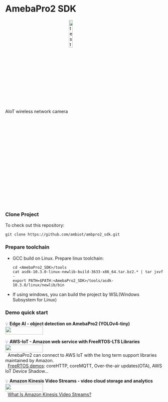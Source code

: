 # AmebaPro2 SDK

AIoT wireless network camera 
<a href="https://www.amebaiot.com/en/amebapro2/">
  <img src="https://img.shields.io/badge/Realtek%20IoT-AmebaPro2-blue" valign="middle" alt="test image size" height="15%" width="15%"/>
</a>  

### Clone Project

To check out this repository:  

```
git clone https://github.com/ambiot/ambpro2_sdk.git
```

### Prepare toolchain

- GCC build on Linux. Prepare linux toolchain: 
  ```
  cd <AmebaPro2_SDK>/tools
  cat asdk-10.3.0-linux-newlib-build-3633-x86_64.tar.bz2.* | tar jxvf -
  export PATH=$PATH:<AmebaPro2_SDK>/tools/asdk-10.3.0/linux/newlib/bin
  ```
- If using windows, you can build the project by WSL(Windows Subsystem for Linux)

### Demo quick start

:bulb: **Edge AI - object detection on AmebaPro2 (YOLOv4-tiny)**
<a href="https://github.com/ambiot/ambpro2_sdk/blob/main/doc/NN_example_README.md">
  <img src="https://img.shields.io/badge/-Getting%20Started-green" valign="middle" height=25px width=120px/>
</a>

:bulb: **AWS-IoT - Amazon web service with FreeRTOS-LTS Libraries**
<a href="https://github.com/ambiot/ambpro2_sdk/blob/main/doc/AmebaPro2_Amazon_FreeRTOS_Getting_Started_Guide_v1.3.1.pdf">
  <img src="https://img.shields.io/badge/-Getting%20Started-green" valign="middle" height=25px width=120px/>
</a>  
&nbsp; AmebaPro2 can connect to AWS IoT with the long term support libraries maintained by Amazon.  
&nbsp; [FreeRTOS demos](https://docs.aws.amazon.com/freertos/latest/userguide/freertos-next-steps.html): coreHTTP, coreMQTT, Over-the-air updates(OTA), AWS IoT Device Shadow...  

:bulb: **Amazon Kinesis Video Streams - video cloud storage and analytics**
<a href="https://github.com/ambiot/ambpro2_sdk/blob/main/doc/KVS_producer_example_README.md">
  <img src="https://img.shields.io/badge/-Getting%20Started-green" valign="middle" height=25px width=120px/>
</a>  
&nbsp; [What Is Amazon Kinesis Video Streams?](https://aws.amazon.com/kinesis/video-streams)  
